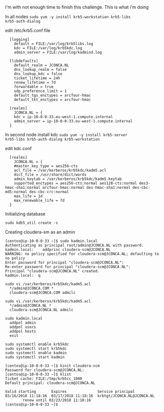 I'm with not enough time to finish this challenge. This is what i'm doing


In all nodes
<code>sudo yum -y install krb5-workstation krb5-libs krb5-auth-dialog</code>

edit /etc/krb5.conf file
```
  [logging]
    default = FILE:/var/log/krb5libs.log
    kdc = FILE:/var/log/krb5kdc.log
    admin_server = FILE:/var/log/kadmind.log

  [libdefaults]
    default_realm = JCONCA.NL
    dns_lookup_realm = false
    dns_lookup_kdc = false
    ticket_lifetime = 24h
    renew_lifetime = 7d
    forwardable = true
    udp_preference_limit = 1
    default_tgs_enctypes = arcfour-hmac
    default_tkt_enctypes = arcfour-hmac 

  [realms] 
    JCONCA.NL = {
    kdc = ip-10-0-0-33.eu-west-1.compute.internal
    admin_server = ip-10-0-0-33.eu-west-1.compute.internal
  }
```

In second node install kdc
<code>sudo yum -y install krb5-server krb5-libs krb5-auth-dialog krb5-workstation
</code>

edit kdc.conf
``` 
  [realms]
    JCONCA.NL = {
    #master_key_type = aes256-cts
    acl_file = /var/kerberos/krb5kdc/kadm5.acl
    dict_file = /usr/share/dict/words
    admin_keytab = /var/kerberos/krb5kdc/kadm5.keytab
    supported_enctypes = aes256-cts:normal aes128-cts:normal des3-hmac-sha1:normal arcfour-hmac:normal des-hmac-sha1:normal des-cbc-md5:normal des-cbc-crc:normal
    max_life = 1d
    max_renewable_life = 7d
  }
```

Initializing database
```
sudo kdb5_util create -s
```


Creating cloudera-sm as an admin
```
[centos@ip-10-0-0-33 ~]$ sudo kadmin.local
Authenticating as principal root/admin@JCONCA.NL with password.
kadmin.local:    addprinc cloudera-scm@JCONCA.NL
WARNING: no policy specified for cloudera-scm@JCONCA.NL; defaulting to no policy
Enter password for principal "cloudera-scm@JCONCA.NL":
Re-enter password for principal "cloudera-scm@JCONCA.NL":
Principal "cloudera-scm@JCONCA.NL" created.
kadmin.local:  q
```

```
sudo vi /var/kerberos/krb5kdc/kadm5.acl 
  */admin@JCONCA.COM *
  cloudera-scm@JCONCA.COM admilc
```

```
sudo vi /var/kerberos/krb5kdc/kadm5.acl 
  */admin@JCONCA.NL *
  cloudera-scm@JCONCA.NL admilc

sudo kadmin.local
  addpol admin
  addpol users
  addpol hosts
  exit

sudo systemctl enable krb5kdc
sudo systemctl start krb5kdc
sudo systemctl enable kadmin
sudo systemctl start kadmin
```

```
[centos@ip-10-0-0-33 ~]$ kinit cloudera-scm
Password for cloudera-scm@JCONCA.NL:
[centos@ip-10-0-0-33 ~]$ klist
Ticket cache: FILE:/tmp/krb5cc_1000
Default principal: cloudera-scm@JCONCA.NL

Valid starting       Expires              Service principal
03/16/2018 11:18:16  03/17/2018 11:18:16  krbtgt/JCONCA.NL@JCONCA.NL
        renew until 03/23/2018 11:18:16
[centos@ip-10-0-0-33 ~]$
```
  
  